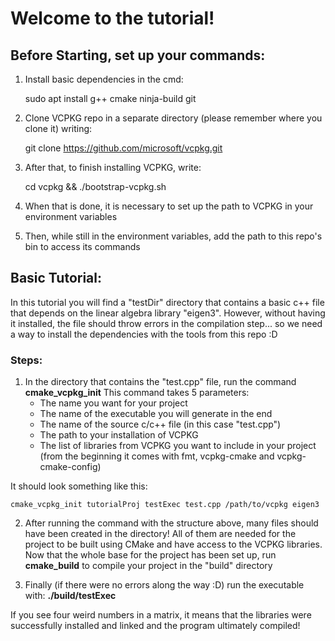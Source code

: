 # Welcome to the tutorial!

## Before Starting, set up your commands:
1. Install basic dependencies in the cmd: 

    sudo apt install g++ cmake ninja-build git

2. Clone VCPKG repo in a separate directory (please remember where you clone it) writing: 

    git clone https://github.com/microsoft/vcpkg.git 

3. After that, to finish installing VCPKG, write:

    cd vcpkg && ./bootstrap-vcpkg.sh

4. When that is done, it is necessary to set up the path to VCPKG in your environment variables
5. Then, while still in the environment variables, add the path to this repo's bin to access its commands

## Basic Tutorial:
In this tutorial you will find a "testDir" directory that contains a basic c++ file that depends on the linear algebra library "eigen3". However, without having it installed, the file should throw errors in the compilation step... so we need a way to install the dependencies with the tools from this repo :D

### Steps:
1. In the directory that contains the "test.cpp" file, run the command **cmake_vcpkg_init**
This command takes 5 parameters:
    - The name you want for your project
    - The name of the executable you will generate in the end
    - The name of the source c/c++ file (in this case "test.cpp")
    - The path to your installation of VCPKG
    - The list of libraries from VCPKG you want to include in your project (from the beginning it comes with fmt, vcpkg-cmake and vcpkg-cmake-config)

It should look something like this:

    cmake_vcpkg_init tutorialProj testExec test.cpp /path/to/vcpkg eigen3 

2. After running the command with the structure above, many files should have been created in the directory! 
All of them are needed for the project to be built using CMake and have access to the VCPKG libraries.
Now that the whole base for the project has been set up, run **cmake_build** to compile your project in the "build" directory

3. Finally (if there were no errors along the way :D) run the executable with: **./build/testExec**

If you see four weird numbers in a matrix, it means that the libraries were successfully installed and linked and the program
ultimately compiled!



